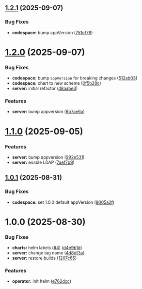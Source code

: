 ## [1.2.1](https://github.com/codespace-operator/charts/compare/codespace-v1.2.0...codespace-v1.2.1) (2025-09-07)


### Bug Fixes

* **codespace:** bump appVersion ([751ef78](https://github.com/codespace-operator/charts/commit/751ef78c8fcff54e52b9bbb5f9ce74c8d641c1ce))

# [1.2.0](https://github.com/codespace-operator/charts/compare/codespace-v1.1.0...codespace-v1.2.0) (2025-09-07)


### Bug Fixes

* **codespace:** bump `appVersion` for breaking changes ([512ab03](https://github.com/codespace-operator/charts/commit/512ab038c9b11d3033f4c2fcb17d4a1492fe5eae))
* **codespace:** chart to new scheme ([0f5b28c](https://github.com/codespace-operator/charts/commit/0f5b28c27bd96d253474149cf00764182401c566))
* **server:** initial refactor ([d8aabe3](https://github.com/codespace-operator/charts/commit/d8aabe3cf5e1d0451b0a1efac143d44a8772488a))


### Features

* **server:** bump appversion ([6b7ae6a](https://github.com/codespace-operator/charts/commit/6b7ae6aad654b3135277016697d5c16f7a7ad860))

# [1.1.0](https://github.com/codespace-operator/charts/compare/codespace-v1.0.1...codespace-v1.1.0) (2025-09-05)


### Features

* **server:** bump appversion ([992e531](https://github.com/codespace-operator/charts/commit/992e5319083fc97c8d002889f03f8743d1f8d387))
* **server:** enable LDAP ([7aef7b9](https://github.com/codespace-operator/charts/commit/7aef7b9a9b575ff58ae81c7df2fa6cf7319eb824))

## [1.0.1](https://github.com/codespace-operator/charts/compare/codespace-v1.0.0...codespace-v1.0.1) (2025-08-31)


### Bug Fixes

* **codespace:** set 1.0.0 default appVersion ([8005a2f](https://github.com/codespace-operator/charts/commit/8005a2f70f443f2594d9f0fc3572c4e6e4c78e3c))

# 1.0.0 (2025-08-30)


### Bug Fixes

* **charts:** helm labels ([#4](https://github.com/codespace-operator/charts/issues/4)) ([d4e9b1d](https://github.com/codespace-operator/charts/commit/d4e9b1de1943184dc6f2fdd319f2dbf6f526632d))
* **server:** change tag name ([4d8df3a](https://github.com/codespace-operator/charts/commit/4d8df3a2b863840f9f2649067fa8ffa6072a7cad))
* **server:** restore builds ([1207c65](https://github.com/codespace-operator/charts/commit/1207c655dbcfc78fc9eff7bd9cef3a3b9e813315))


### Features

* **operator:** init helm ([e762dcc](https://github.com/codespace-operator/charts/commit/e762dcc3ea81ac785abea6295d97365e4a5ba11f))
